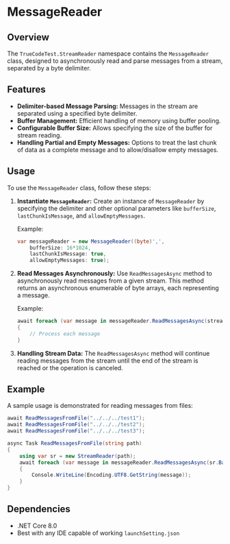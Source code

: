 # MessageReader

## Overview
The `TrueCodeTest.StreamReader` namespace contains the `MessageReader` class, designed to asynchronously read and parse messages from a stream, separated by a byte delimiter.

## Features
- **Delimiter-based Message Parsing:** Messages in the stream are separated using a specified byte delimiter.
- **Buffer Management:** Efficient handling of memory using buffer pooling.
- **Configurable Buffer Size:** Allows specifying the size of the buffer for stream reading.
- **Handling Partial and Empty Messages:** Options to treat the last chunk of data as a complete message and to allow/disallow empty messages.

## Usage
To use the `MessageReader` class, follow these steps:

1. **Instantiate `MessageReader`:**
   Create an instance of `MessageReader` by specifying the delimiter and other optional parameters like `bufferSize`, `lastChunkIsMessage`, and `allowEmptyMessages`.

   Example:
   ```csharp
   var messageReader = new MessageReader((byte)',', 
       bufferSize: 16*1024,
       lastChunkIsMessage: true, 
       allowEmptyMessages: true);
   ```

2. **Read Messages Asynchronously:**
   Use `ReadMessagesAsync` method to asynchronously read messages from a given stream. This method returns an asynchronous enumerable of byte arrays, each representing a message.

   Example:
   ```csharp
   await foreach (var message in messageReader.ReadMessagesAsync(stream))
   {
       // Process each message
   }
   ```

3. **Handling Stream Data:**
   The `ReadMessagesAsync` method will continue reading messages from the stream until the end of the stream is reached or the operation is canceled.

## Example
A sample usage is demonstrated for reading messages from files:

```csharp
await ReadMessagesFromFile("../../../test1");
await ReadMessagesFromFile("../../../test2");
await ReadMessagesFromFile("../../../test3");

async Task ReadMessagesFromFile(string path)
{
    using var sr = new StreamReader(path);
    await foreach (var message in messageReader.ReadMessagesAsync(sr.BaseStream))
    {
        Console.WriteLine(Encoding.UTF8.GetString(message));
    }
}
```

## Dependencies
- .NET Core 8.0
- Best with any IDE capable of working `launchSetting.json`
